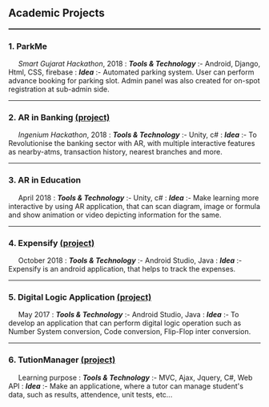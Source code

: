 ## Academic Projects

<hr style="border:1px solid gray"/>

### 1. ParkMe

&nbsp;&nbsp;&nbsp;&nbsp;&nbsp;_Smart Gujarat Hackathon_, 2018
: _**Tools & Technology**_ :- Android, Django, Html, CSS, firebase
: _**Idea**_ :- Automated parking system. User can perform advance booking for parking slot. Admin panel was also created for on-spot registration at sub-admin side. 

---

### 2. AR in Banking [(project)](https://github.com/parthrshah/IngeniousHackathon_Learners-)

&nbsp;&nbsp;&nbsp;&nbsp;&nbsp;_Ingenium Hackathon_, 2018
: _**Tools & Technology**_ :- Unity, c#
: _**Idea**_ :- To Revolutionise the banking sector with AR, with multiple interactive features as nearby-atms, transaction history, nearest branches and more.

---

### 3. AR in Education

&nbsp;&nbsp;&nbsp;&nbsp;&nbsp;April 2018
: _**Tools & Technology**_ :-  Unity, c#
: _**Idea**_ :- Make learning more interactive by using AR application, that can scan diagram, image or formula and show animation or video depicting information for the same.

---

### 4. Expensify [(project)](https://github.com/nvshah/ExpenseManagerT1) 

&nbsp;&nbsp;&nbsp;&nbsp;&nbsp;October 2018 
: _**Tools & Technology**_ :- Android Studio, Java 
: _**Idea**_ :- Expensify is an android application, that helps to track the expenses.

---

### 5. Digital Logic Application [(project)](https://github.com/nvshah/DigitalLogic)

&nbsp;&nbsp;&nbsp;&nbsp;&nbsp;May 2017
: _**Tools & Technology**_ :- Android Studio, Java
: _**Idea**_ :- To develop an application that can perform digital logic operation such as Number System conversion, Code conversion, Flip-Flop inter conversion.

---

### 6. TutionManager  [(project)](https://github.com/nvshah/CRUDProject)

&nbsp;&nbsp;&nbsp;&nbsp;&nbsp;Learning purpose
: _**Tools & Technology**_ :- MVC, Ajax, Jquery, C#, Web API
: _**Idea**_ :- Make an applicatione, where a tutor can manage student's data, such as results, attendence, unit tests, etc... 